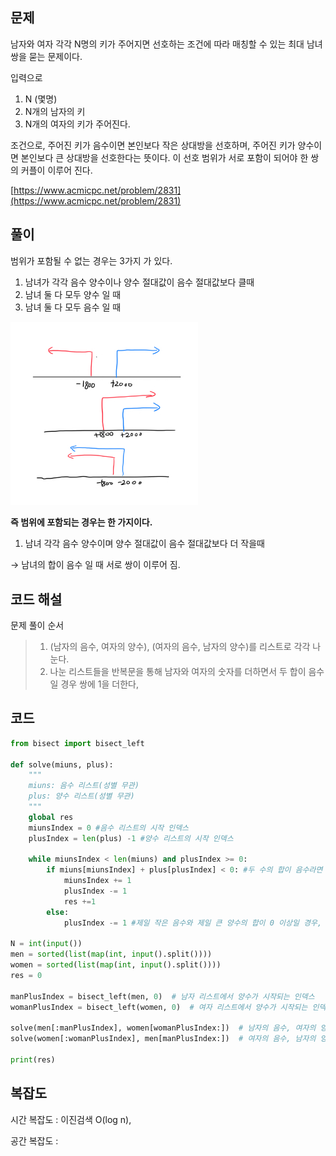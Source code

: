 ## 문제

남자와 여자 각각 N명의 키가 주어지면 선호하는 조건에 따라  매칭할 수 있는 최대 남녀 쌍을 묻는 문제이다.

입력으로
1. N (몇명)
2. N개의 남자의 키
3. N개의 여자의 키가  주어진다.

조건으로, 주어진 키가 음수이면 본인보다 작은 상대방을 선호하며, 주어진 키가 양수이면 본인보다 큰 상대방을 선호한다는 뜻이다. 이 선호 범위가 서로 포함이 되어야 한 쌍의 커플이 이루어 진다.

[https://www.acmicpc.net/problem/2831](https://www.acmicpc.net/problem/2831)

## 풀이

범위가 포함될 수 없는 경우는 3가지 가 있다.

1. 남녀가 각각 음수 양수이나 양수 절대값이 음수 절대값보다 클때
2. 남녀 둘 다 모두 양수 일 때
3. 남녀 둘 다 모두 음수 일 때

<img src = "imge\2831댄스파티.png" width = "300"/>

**********************************************************************************************************즉 범위에 포함되는 경우는 한 가지이다.**********************************************************************************************************

1. 남녀 각각 음수 양수이며 양수 절대값이 음수 절대값보다 더 작을때

→ 남녀의 합이 음수 일 때  서로 쌍이 이루어 짐.

## 코드 해설

문제 풀이 순서

> 1. (남자의 음수, 여자의 양수), (여자의 음수, 남자의 양수)를 리스트로 각각 나눈다.
> 2. 나눈 리스트들을 반복문을 통해 남자와 여자의 숫자를 더하면서 두 합이 음수일 경우 쌍에 1을 더한다,

## 코드

```python
from bisect import bisect_left

def solve(miuns, plus):
    """
    miuns: 음수 리스트(성별 무관)
    plus: 양수 리스트(성별 무관)
    """
    global res
    miunsIndex = 0 #음수 리스트의 시작 인덱스
    plusIndex = len(plus) -1 #양수 리스트의 시작 인덱스
    
    while miunsIndex < len(miuns) and plusIndex >= 0:
        if miuns[miunsIndex] + plus[plusIndex] < 0: #두 수의 합이 음수라면 한쌍의 커플 완성
            miunsIndex += 1
            plusIndex -= 1
            res +=1
        else: 
            plusIndex -= 1 #제일 작은 음수와 제일 큰 양수의 합이 0 이상일 경우, 다음 음수를 더하더라도 0이상이 므로 양수의 포인트만 옮겨줌

N = int(input())
men = sorted(list(map(int, input().split())))
women = sorted(list(map(int, input().split())))
res = 0

manPlusIndex = bisect_left(men, 0)  # 남자 리스트에서 양수가 시작되는 인덱스
womanPlusIndex = bisect_left(women, 0)  # 여자 리스트에서 양수가 시작되는 인덱스

solve(men[:manPlusIndex], women[womanPlusIndex:])  # 남자의 음수, 여자의 양수
solve(women[:womanPlusIndex], men[manPlusIndex:])  # 여자의 음수, 남자의 양수

print(res)
```

## 복잡도

시간 복잡도 :  이진검색  O(log n), 

공간 복잡도 :


